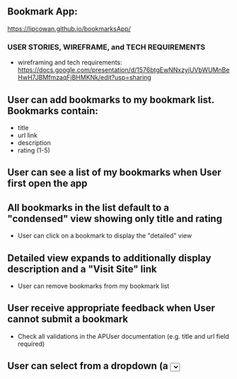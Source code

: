 ## Bookmark App:
https://lipcowan.github.io/bookmarksApp/


### USER STORIES, WIREFRAME, and TECH REQUIREMENTS

- wireframing and tech requirements: https://docs.google.com/presentation/d/1576btgEwNNxzyiUVbWUMnBeHwH7JBMfmzaqFjBHMKNk/edit?usp=sharing


## User can add bookmarks to my bookmark list. Bookmarks contain:

- title
- url link
- description
- rating (1-5)

## User can see a list of my bookmarks when User first open the app

## All bookmarks in the list default to a "condensed" view showing only title and rating
- User can click on a bookmark to display the "detailed" view

## Detailed view expands to additionally display description and a "Visit Site" link
- User can remove bookmarks from my bookmark list

## User receive appropriate feedback when User cannot submit a bookmark
 - Check all validations in the APUser documentation (e.g. title and url field required)

## User can select from a dropdown (a <select> element) a "minimum rating" to filter the list by all bookmarks rated at or above the chosen selection